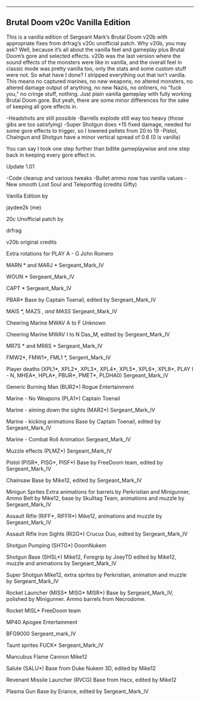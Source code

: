 ------------------------------
Brutal Doom v20c Vanilla Edition
------------------------------

This is a vanilla edition of Sergeant Mark’s Brutal Doom v20b 
with appropriate fixes from drfrag’s v20c unofficial patch. 
Why v20b, you may ask? Well, because it’s all about the vanilla feel 
and gameplay plus Brutal Doom’s gore and selected effects. 
v20b was the last version where the sound effects of the monsters 
were like in vanilla, and the overall feel in classic mode
was pretty vanilla too, only the stats and some custom stuff were not. 
So what have I done? I stripped everything out that isn’t vanilla. 
This means no captured marines, no new weapons, no altered monsters,
no altered damage output of anything, no new Nazis, no onliners, 
no “fuck you,” no cringe stuff, nothing. 
Just plain vanilla gameplay with fully working Brutal Doom gore. 
But yeah, there are some minor differences for the sake of keeping all gore effects in.

-Headshots are still possible
-Barrells explode still way too heavy (those gibs are too satisfying)
-Super Shotgun does +15 fixed damage, needed for some gore effects to trigger, so I lowered pellets from 20 to 19
-Pistol, Chaingun and Shotgun have a minor vertical spread of 0.6 (0 is vanilla)


You can say I took one step further than bdlite gameplaywise and one step back in keeping every gore effect in.

Update 1.01

-Code cleanup and various tweaks
-Bullet ammo now has vanilla values
-New smooth Lost Soul and Teleportfog (credits Gifty)

Vanilla Edition by

jaydee2k (me)

20c Unofficial patch by

drfrag


v20b original credits

Extra rotations for PLAY  A - G
John Romero

MARN * and MARJ *
Sergeant_Mark_IV

WOUN *
Sergeant_Mark_IV

CAPT *
Sergeant_Mark_IV

PBAR*
Base by Captain Toenail, edited by Sergeant_Mark_IV

MAIS *, MAZS *, and MASS*
Sergeant_Mark_IV

Cheering Marine MWAV A to F
Unknown

Cheering Marine MWAV I to N
Das_M, edited by Sergeant_Mark_IV

MR7S * and MR8S *
Sergeant_Mark_IV

FMW2*, FMW1*, FML1 *, 
Sergent_Mark_IV

Player deaths (XPL1*, XPL2*, XPL3*, XPL4*, XPL5*, XPL6*, XPL8*, PLAY I - N, MHEA*, HPLA*, PBUR*, PMET*, PLDHA0)
Sergeant_Mark_IV

Generic Burning Man (BUR2*)
Rogue Entertainment

Marine - No Weapons (PLA1*)
Captain Toenail

Marine - aiming down the sights (MAR2*)
Sergeant_Mark_IV

Marine - kicking animations
Base by Captain Toenail, edited by Sergeant_Mark_IV

Marine - Combat Roll Animation
Sergeant_Mark_IV

Muzzle effects (PLMZ*)
Sergeant_Mark_IV

Pistol (PISR*, PISG*, PISF*)
Base by FreeDoom team, edited by Sergeant_Mark_IV

Chainsaw
Base by Mike12, edited by Sergeant_Mark_IV

Minigun Sprites
Extra animations for barrels by Perkristian and Minigunner, Ammo Belt by Mike12, base by Skulltag Team, animations and muzzle by Sergeant_Mark_IV

Assault Rifle (RIFF*, RIFFR*)
Mike12, animations and muzzle by Sergeant_Mark_IV

Assault Rifle Iron Sights (RI2G*)
Crucux Duo, edited by Sergeant_Mark_IV

Shotgun Pumping (SHTG*)
DoomNukem

Shotgun Base (SHSL*)
Mike12, Foregrip by JoeyTD edited by Mike12, muzzle and animations by Sergeant_Mark_IV

Super Shotgun
Mike12, extra sprites by Perkristian, animation and muzzle by Sergeant_Mark_IV

Rocket Launcher (MISS* MISG* MISR*)
Base by Sergeant_Mark_IV, polished by Minigunner. Ammo barrels from Necrodome.

Rocket MISL*
FreeDoom team

MP40
Apogee Entertainment

BFG9000
Sergeant_mark_IV

Taunt sprites FUCK*
Sergeant_Mark_IV

Mancubus Flame Cannon
Mike12

Salute (SALU*)
Base from Duke Nukem 3D, edited by Mike12

Revenant Missile Launcher (RVCG)
Base from Hacx, edited by Mike12

Plasma Gun
Base by Eriance, edited by Sergeant_Mark_IV